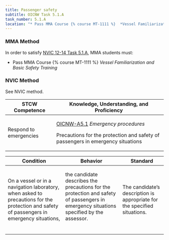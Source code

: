```yaml
---
title: Passenger safety
subtitle: OICNW Task 5.1.A 
task_number: 5.1.A
location: "* Pass MMA Course {% course MT-1111 %}  *Vessel Familiarization and Basic Safety Training*" 
---
```



### MMA Method

In order to satisfy  [NVIC 12-14  Task  5.1.A]({{site.baseurl}}/assets/images/nvic-12-14.pdf), MMA students must:

* Pass MMA Course {% course MT-1111 %}  *Vessel Familiarization and Basic Safety Training*


### NVIC Method

<a onclick="togglevisibility('nvic_methods')" >See NVIC method.</a>

<div id='nvic_methods' class='hide'>

<table>
<thead>
<tr>
<th class='forty'> STCW Competence </th>
<th class='sixty'> Knowledge, Understanding, and Proficiency </th>
</tr>
</thead>




<tbody>
<tr><td markdown='1'>

Respond to emergencies

</td><td markdown='1'>

[OICNW-A5.1]({{site.baseurl}}/tables/21.html#OICNW-A5.1) *Emergency procedures*

Precautions for the protection and safety of passengers in emergency situations

</td></tr>


</tbody>
</table>


<table>
<thead>
<tr><th class='twenty'>  Condition </th><th class='twenty'> Behavior </th><th  class='sixty'>Standard </th></tr>
</thead>
<tbody >



<tr><td markdown='1'>

On a vessel or in a navigation laboratory, when asked to precautions for the protection and safety of passengers in emergency situations,

</td><td markdown='1'>

the candidate describes the precautions for the protection and safety of passengers in emergency situations specified by the assessor.

<br>

<div class="tooltip">
<span class="tooltiptext">
</span>
</div>


</td><td markdown='1'>

The candidate’s description is appropriate for the specified situations.

</td></tr>
</tbody>
</table>
</div>
